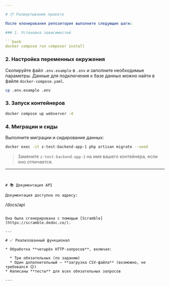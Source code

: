 ```yaml
---

# 📦 Развертывание проекта

После клонирования репозитория выполните следующие шаги:

### 1. Установка зависимостей

```bash
docker compose run composer install
```

### 2. Настройка переменных окружения

Скопируйте файл `.env.example` в `.env` и заполните необходимые параметры.
Данные для подключения к базе данных можно найти в файле `docker-compose.yaml`.

```bash
cp .env.example .env
```

### 3. Запуск контейнеров

```bash
docker compose up webserver -d
```

### 4. Миграции и сиды

Выполните миграции и сидирование данных:

```bash
docker exec -it z-test-backend-app-1 php artisan migrate --seed
```

> Замените `z-test-backend-app-1` на имя вашего контейнера, если оно отличается.

---
```


# 📚 Документация API

Документация доступна по адресу:

```
/docs/api
```

Она была сгенерирована с помощью [Scramble](https://scramble.dedoc.co/).

---

# ✅ Реализованный функционал

* Обработка **четырёх HTTP-запросов**, включая:

  * Три обязательных (по заданию)
  * Один дополнительный — **загрузка CSV-файла** (возможно, не требовался 😊)
* Написаны **тесты** для всех обязательных запросов

---

